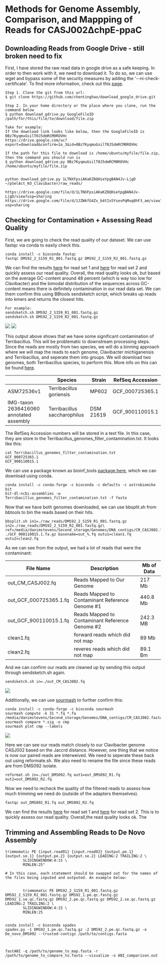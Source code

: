# Methods for Genome Assembly, Comparison, and Mappping of Reads for CASJ002ΔchpE-ppaC 


## Downloading Reads from Google Drive - still broken need to fix

First, I have stored the raw read data in google drive as a safe keeping. In order to then work with it, we need to download it. To do so, we can use wget and bypass some of the security measures by adding the '--ni-check-certificate'. To find more information, check out this [page](https://medium.com/tinghaochen/how-to-download-files-from-google-drive-through-terminal-4a6802707dbb).

```
Step 1. Clone the git from this url:
$ git clone https://github.com/chentinghao/download_google_drive.git

Step 2. In your home directory or the place where you clone, run the command below
$ python download_gdrive.py GoogleFileID /path/for/this/file/to/download/file.zip

Take for example:
If the download link looks like below, then the GoogleFileID is 0Bz7KyqmuGsilT0J5dmRCM0ROVHc
https://drive.google.com/uc?export=download&confirm=1o_3&id=0Bz7KyqmuGsilT0J5dmRCM0ROVHc

If the path for this file to download is /home/ubuntu/myfile/file.zip, then the command you should run is
$ python download_gdrive.py 0Bz7KyqmuGsilT0J5dmRCM0ROVHc /home/ubuntu/myfile/file.zip


python download_gdrive.py 1LTNXFpsiAKaKZ8QHieYpgBAN4Jv-LjgD ~/pSelAct_KO_Clavibacter/raw_reads/

https://drive.google.com/file/d/1LTNXFpsiAKaKZ8QHieYpgBAN4Jv-LjgD/view?usp=sharing
https://drive.google.com/file/d/1JZWkfG4Zx_b4tIx5YsevPqMuq8hF3_am/view?usp=sharing

```

## Checking for Contamination + Assessing Read Quality 

First, we are going to check the read quality of our dataset. We can use fastqc via conda to easily check this.

```
conda install -c bioconda fastqc
fastqc DMS92_2_S159_R1_001.fastq.gz DMS92_2_S159_R2_001.fastq.gz
```

We can find the results [here](/raw_reads/DMS92_2_S159_R1_001_fastqc.html) for read set 1 and [here](/raw_reads/DMS92_2_S159_R2_001_fastqc.html) for read set 2 and quickly assess our read quality. Overall, the read quality looks ok, but based on the average GC-content around 48 percent (which is way too low for Clavibacter) and the bimodal distribution of the sequences across GC-content means there is definitely contamination in our read data set. We can them confirm this using BBtools sendsketch script, which breaks up reads into kmers and returns the closest hits. 

```
For example:
sendsketch.sh DMS92_2_S159_R1_001.fastq.gz
sendsketch.sh DMS92_2_S159_R2_001.fastq.gz
```

![](/images/DMS092_R1_sendsketch.png)
![](/images/DMS092_R2_sendsketch.png)


This output above shows that we have some significant contamination of Terribacillus. This will be problematic to downstream processing steps. Since the reads are mostly from two species, we will do a binning approach where we will map the reads to each genome, Clavibacter michiganensis and Terribacillus, and seperate them into groups. We will download two genomes, both Terribacillus species, to perform this. More info on this can be found [here](http://seqanswers.com/forums/showthread.php?t=41288).

| | Species|Strain|RefSeq Accession|
|-----------|--------------|---------------|--------------|
|ASM72536v1|Terribacillus goriensis|MP602|GCF_000725365.1|
|IMG-taxon 2636416060 annotated assembly|Terribacillus saccharophilus|DSM 21619|GCF_900110015.1|

The RefSeq Accession numbers will be stored in a text file. In this case, they are store in the Terribacillus_genomes_filter_contamination.txt. It looks like this:

```
cat Terribacillus_genomes_filter_contamination.txt
GCF_000725365.1
GCF_900110015.1
```

We can use a package known as bioinf_tools [package here](https://github.com/AstrobioMike/bioinf_tools), which we can download using conda.

```
conda install -c conda-forge -c bioconda -c defaults -c astrobiomike bit
bit-dl-ncbi-assemblies -w Terribacillus_genomes_filter_contamination.txt -f fasta
```

Now that we have both genomes downloaded, we can use bbsplit.sh from bbtools to bin the reads based on their hits. 

```
bbsplit.sh in1=./raw_reads/DMS92_2_S159_R1_001.fastq.gz in2=./raw_reads/DMS92_2_S159_R2_001.fastq.gz\
ref=/media/danimstevens/Second_storage/Genomes/DNA_contigs/CM_CASJ002.fasta,./GCF_000725365.1.fa.gz,\
./GCF_900110015.1.fa.gz basename=out_%.fq outu1=clean1.fq outu2=clean2.fq
```

As we can see from the output, we had a lot of reads that were the contaminant:

|File Name|Description|Mb of Data|
|--------|---------|------------|
|out_CM_CASJ002.fq|Reads Mapped to Our Genome|217 Mb|
|out_GCF_000725365.1.fq|Reads Mapped to Contaminant Reference Genome #1|440.8 Mb|
|out_GCF_900110015.1.fq|Reads Mapped to Contaminant Reference Genome #2|242.3 MB|
|clean1.fq|forward reads which did not map|89 Mb|
|clean2.fq|reveres reads which did not map|89.1 Bm|

And we can confirm our reads are cleaned up by sending this output through sendsketch.sh again.

```
sendsketch.sh in=./out_CM_CASJ002.fq
```

![](/images/Cleaned_binned_reads_DMS092.png)


Additionally, we can use [sourmash](https://github.com/dib-lab/sourmash) to further confirm this:

```
conda install -c conda-forge -c bioconda sourmash
sourmash compute -k 31 *.fq *.fa /media/danimstevens/Second_storage/Genomes/DNA_contigs/CM_CASJ002.fasta
sourmash compare *.sig -o cmp
sourmash plot cmp --labels
```

![](/Files_for_cleanning_reads/cmp.matrix.png)

Here we can see our reads match closely to our Clavibacter genome CASJ002 based on the Jaccrd distance. However, one thing that we notice is now our paired reads are interweived. We need to seperate these back out using reformate.sh. We also need to rename the file since these reads are from DMS092 isolate.

```
reformat.sh in=./out_DMS092.fq out1=out_DMS092_R1.fq out2=out_DMS092_R2.fq
```

Now we need to recheck the quality of the filtered reads to assess how much trimming we need do (outside of the adapters themselves).

```
fastqc out_DMS092_R1.fq out_DMS092_R2.fq
```

We can find the results [here](/fastqc_resultd/out_DMS092_R1_fastqc.html) for read set 1 and [here](fastqc_resultd/out_DMS092_R2_fastqc.html) for read set 2. This is to quickly assess our read quality. Overall,the read quality looks ok. The 




## Trimming and Assembling Reads to De Novo Assembly

```
trimmomatic PE {input.read01} {input.read02} {output.pe.1} {output.se.1} {output.pe.2} {output.se.2} LEADING:2 TRAILING:2 \
		SLIDINGWINDOW:4:15 \
		MINLEN:25"

# In this case, each statement should be swapped out for the names of the files being inputed and outputed. An example below:


		trimmomatic PE DMS92_2_S159_R1_001.fastq.gz DMS92_2_S159_R2_001.fastq.gz DMS92_1.pe.qc.fastq.gz DMS92_1.se.qc.fastq.gz DMS92_2.pe.qc.fastq.gz DMS92_2.se.qc.fastq.gz LEADING:2 TRAILING:2 \
		SLIDINGWINDOW:4:15 \
		MINLEN:25
		
		
conda install -c bioconda spades
spades.py -1 DMS92_1.pe.qc.fastq.gz -2 DMS92_2.pe.qc.fastq.gz -o De_novo_DMS092 --trusted-contigs /path/to/contigs.fasta

		
```

```
fastANI -q /path/to/genome_to_map.fasta -r /path/to/genome_to_compare_to.fasta --visualize -o ANI_comparison.out
```
